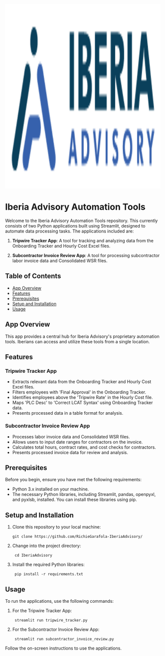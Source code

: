 <!-- ![Iberia Advisory](./Images/iberia-logo.png) -->

<img src="./Images/iberia-logo.png" width="600" height="600">

# Iberia Advisory Automation Tools

Welcome to the Iberia Advisory Automation Tools repository. This currently consists of two Python applications built using Streamlit, designed to automate data processing tasks. The applications included are:

1. **Tripwire Tracker App**: A tool for tracking and analyzing data from the Onboarding Tracker and Hourly Cost Excel files.

2. **Subcontractor Invoice Review App**: A tool for processing subcontractor labor invoice data and Consolidated WSR files.

## Table of Contents

- [App Overview](#App-overview)
- [Features](#features)
- [Prerequisites](#prerequisites)
- [Setup and Installation](#setup-and-installation)
- [Usage](#usage)

## App Overview

This app provides a central hub for Iberia Advisory's proprietary automation tools. Iberians can access and utilize these tools from a single location.

## Features

### Tripwire Tracker App

- Extracts relevant data from the Onboarding Tracker and Hourly Cost Excel files.
- Filters employees with 'Final Approval' in the Onboarding Tracker.
- Identifies employees above the 'Tripwire Rate' in the Hourly Cost file.
- Maps 'PLC Desc' to 'Correct LCAT Syntax' using Onboarding Tracker data.
- Presents processed data in a table format for analysis.

### Subcontractor Invoice Review App

- Processes labor invoice data and Consolidated WSR files.
- Allows users to input date ranges for contractors on the invoice.
- Calculates total hours, contract rates, and cost checks for contractors.
- Presents processed invoice data for review and analysis.

## Prerequisites

Before you begin, ensure you have met the following requirements:

- Python 3.x installed on your machine.
- The necessary Python libraries, including Streamlit, pandas, openpyxl, and pyxlsb, installed. You can install these libraries using pip.

## Setup and Installation

1. Clone this repository to your local machine:


       git clone https://github.com/RichieGarafola-IberiaAdvisory/

2. Change into the project directory:

        cd IberiaAdvisory
        
3. Install the required Python libraries:       
   
        pip install -r requirements.txt
        
## Usage

To run the applications, use the following commands:

1. For the Tripwire Tracker App:

        streamlit run tripwire_tracker.py

2. For the Subcontractor Invoice Review App:

        streamlit run subcontractor_invoice_review.py

Follow the on-screen instructions to use the applications.